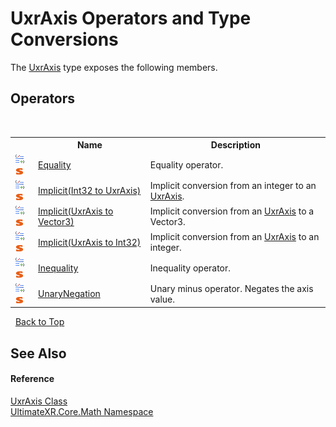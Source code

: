# UxrAxis Operators and Type Conversions
 

The <a href="T_UltimateXR_Core_Math_UxrAxis">UxrAxis</a> type exposes the following members.


## Operators
&nbsp;<table><tr><th></th><th>Name</th><th>Description</th></tr><tr><td>![Public operator](media/puboperator.gif "Public operator")![Static member](media/static.gif "Static member")</td><td><a href="M_UltimateXR_Core_Math_UxrAxis_op_Equality">Equality</a></td><td>
Equality operator.</td></tr><tr><td>![Public operator](media/puboperator.gif "Public operator")![Static member](media/static.gif "Static member")</td><td><a href="M_UltimateXR_Core_Math_UxrAxis_op_Implicit">Implicit(Int32 to UxrAxis)</a></td><td>
Implicit conversion from an integer to an <a href="T_UltimateXR_Core_Math_UxrAxis">UxrAxis</a>.</td></tr><tr><td>![Public operator](media/puboperator.gif "Public operator")![Static member](media/static.gif "Static member")</td><td><a href="M_UltimateXR_Core_Math_UxrAxis_op_Implicit_1">Implicit(UxrAxis to Vector3)</a></td><td>
Implicit conversion from an <a href="T_UltimateXR_Core_Math_UxrAxis">UxrAxis</a> to a Vector3.</td></tr><tr><td>![Public operator](media/puboperator.gif "Public operator")![Static member](media/static.gif "Static member")</td><td><a href="M_UltimateXR_Core_Math_UxrAxis_op_Implicit_2">Implicit(UxrAxis to Int32)</a></td><td>
Implicit conversion from an <a href="T_UltimateXR_Core_Math_UxrAxis">UxrAxis</a> to an integer.</td></tr><tr><td>![Public operator](media/puboperator.gif "Public operator")![Static member](media/static.gif "Static member")</td><td><a href="M_UltimateXR_Core_Math_UxrAxis_op_Inequality">Inequality</a></td><td>
Inequality operator.</td></tr><tr><td>![Public operator](media/puboperator.gif "Public operator")![Static member](media/static.gif "Static member")</td><td><a href="M_UltimateXR_Core_Math_UxrAxis_op_UnaryNegation">UnaryNegation</a></td><td>
Unary minus operator. Negates the axis value.</td></tr></table>&nbsp;
<a href="#uxraxis-operators-and-type-conversions">Back to Top</a>

## See Also


#### Reference
<a href="T_UltimateXR_Core_Math_UxrAxis">UxrAxis Class</a><br /><a href="N_UltimateXR_Core_Math">UltimateXR.Core.Math Namespace</a><br />